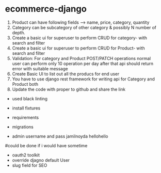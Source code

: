 # ecommerce-django
1. Product can have following fields --> name, price, category, quantity 
2. Category  can be subcategory of other category &amp; possibly N number of depth. 
3. Create a basic ui for superuser to perform CRUD for category- with search and filter 
4. Create a basic ui for superuser to perform CRUD for Product- with search and filter 
5. Validation: For category and Product POST/PATCH operations normal user can perform only 10 operation per day after that api should return error with suitable message 
6. Create Basic UI to list out all the producs for end user 
7. You have to use django rest framework for writing api for Category and Product both 
8. Update the code with proper to github and share the link


- used black linting

- install fixtures
- requirements
- migrations
 
- admin username and pass jamilnoyda hellohello


#could be done if i  would  have sometime

- oauth2 toolkit
- override djagno default User
- slug field for SEO
